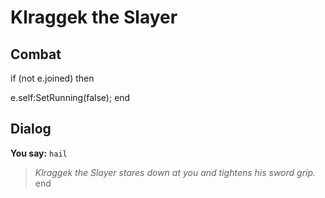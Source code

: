 # Klraggek the Slayer
## Combat


if (not e.joined) then


e.self:SetRunning(false);
end

## Dialog

**You say:** `hail`



>*Klraggek the Slayer stares down at you and tightens his sword grip.*
end